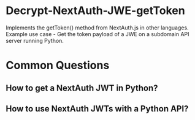 # Decrypt-NextAuth-JWE-getToken
Implements the getToken() method from NextAuth.js in other languages. Example use case - Get the token payload of a JWE on a subdomain API server running Python.

# Common Questions 
## How to get a NextAuth JWT in Python?
## How to use NextAuth JWTs with a Python API?
